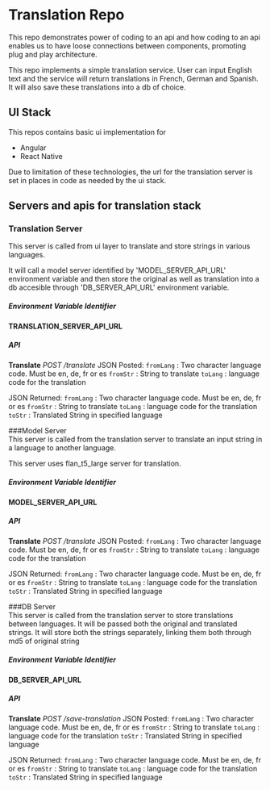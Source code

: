 # Translation Repo
This repo demonstrates power of coding to an api and how coding to an api enables us to have loose connections between components, promoting plug and play architecture.

This repo implements a simple translation service. User can input English text and the service will return translations in French, German and Spanish. It will also save these translations into a db of choice.

## UI Stack
This repos contains basic ui implementation for 
- Angular
- React Native

Due to limitation of these technologies, the url for the translation server is set in places in code as needed by the ui stack.

## Servers and apis for translation stack
### Translation Server
This server is called from ui layer to translate and store strings in various languages.

It will call a model server identified by 'MODEL_SERVER_API_URL' environment variable and then store the original as well as translation into a db accesible through 'DB_SERVER_API_URL' environment variable.

##### Environment Variable Identifier
**TRANSLATION_SERVER_API_URL**
##### API
**Translate**
*POST* */translate*
JSON Posted:
    `fromLang` : Two character language code. Must be en, de, fr or es
    `fromStr`  : String to translate
   `toLang`   : language code for the translation
   
JSON Returned:
    `fromLang` : Two character language code. Must be en, de, fr or es
    `fromStr`  : String to translate
    `toLang`   : language code for the translation
    `toStr`    : Translated String in specified language
        
###Model Server      
This server is called from the translation server to translate an input string in a language to another language.  

This server uses flan_t5_large server for translation.

##### Environment Variable Identifier
**MODEL_SERVER_API_URL**
##### API
**Translate**
*POST* */translate*
JSON Posted:
    `fromLang` : Two character language code. Must be en, de, fr or es
    `fromStr`  : String to translate
   `toLang`   : language code for the translation
   
JSON Returned:
    `fromLang` : Two character language code. Must be en, de, fr or es
    `fromStr`  : String to translate
    `toLang`   : language code for the translation
    `toStr`    : Translated String in specified language
        

###DB Server      
This server is called from the translation server to store translations between languages. It will be passed both the original and translated strings. It will store both the strings separately, linking them both through md5 of original string

##### Environment Variable Identifier
**DB_SERVER_API_URL**
##### API
**Translate**
*POST* */save-translation*
JSON Posted:
    `fromLang` : Two character language code. Must be en, de, fr or es
    `fromStr`  : String to translate
    `toLang`   : language code for the translation
    `toStr`    : Translated String in specified language
   
JSON Returned:
    `fromLang` : Two character language code. Must be en, de, fr or es
    `fromStr`  : String to translate
    `toLang`   : language code for the translation
    `toStr`    : Translated String in specified language
        